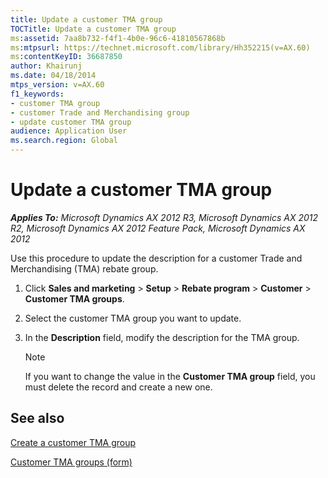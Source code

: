 ```yaml
---
title: Update a customer TMA group
TOCTitle: Update a customer TMA group
ms:assetid: 7aa8b732-f4f1-4b0e-96c6-41810567868b
ms:mtpsurl: https://technet.microsoft.com/library/Hh352215(v=AX.60)
ms:contentKeyID: 36687850
author: Khairunj
ms.date: 04/18/2014
mtps_version: v=AX.60
f1_keywords:
- customer TMA group
- customer Trade and Merchandising group
- update customer TMA group
audience: Application User
ms.search.region: Global
---
```


# Update a customer TMA group 


_**Applies To:** Microsoft Dynamics AX 2012 R3, Microsoft Dynamics AX 2012 R2, Microsoft Dynamics AX 2012 Feature Pack, Microsoft Dynamics AX 2012_

Use this procedure to update the description for a customer Trade and Merchandising (TMA) rebate group.

1.  Click **Sales and marketing** \> **Setup** \> **Rebate program** \> **Customer** \> **Customer TMA groups**.

2.  Select the customer TMA group you want to update.

3.  In the **Description** field, modify the description for the TMA group.
    

    > [!NOTE]
    > <P>If you want to change the value in the <STRONG>Customer TMA group</STRONG> field, you must delete the record and create a new one.</P>



## See also

[Create a customer TMA group](create-a-customer-tma-group.md)

[Customer TMA groups (form)](https://technet.microsoft.com/library/hh328723\(v=ax.60\))

  


